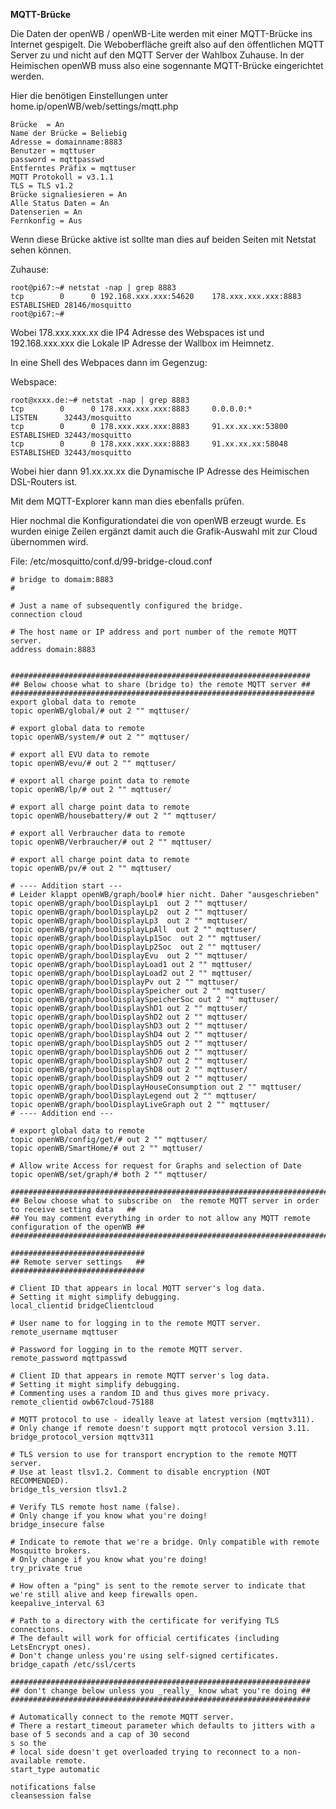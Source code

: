 **MQTT-Brücke**

Die Daten der openWB / openWB-Lite werden mit einer MQTT-Brücke ins Internet
gespigelt. Die Weboberfläche greift also auf den öffentlichen MQTT Server zu und nicht auf den MQTT Server der Wahlbox Zuhause.
In der Heimischen openWB muss also eine sogennante MQTT-Brücke eingerichtet werden.

Hier die benötigen Einstellungen unter  home.ip/openWB/web/settings/mqtt.php
```
Brücke  = An
Name der Brücke = Beliebig
Adresse = domainname:8883
Benutzer = mqttuser
password = mqttpasswd
Entferntes Präfix = mqttuser
MQTT Protokoll = v3.1.1
TLS = TLS v1.2
Brücke signaliesieren = An
Alle Status Daten = An
Datenserien = An
Fernkonfig = Aus
```

Wenn diese Brücke aktive ist sollte man dies auf beiden Seiten mit Netstat sehen können.

Zuhause:
```
root@pi67:~# netstat -nap | grep 8883
tcp        0      0 192.168.xxx.xxx:54620    178.xxx.xxx.xxx:8883     ESTABLISHED 28146/mosquitto
root@pi67:~#
```
Wobei 178.xxx.xxx.xx die IP4 Adresse des Webspaces ist und 192.168.xxx.xxx die Lokale IP Adresse der Wallbox im Heimnetz.

In eine Shell des Webpaces dann im Gegenzug:

Webspace:
```
root@xxxx.de:~# netstat -nap | grep 8883
tcp        0      0 178.xxx.xxx.xxx:8883     0.0.0.0:*               LISTEN      32443/mosquitto
tcp        0      0 178.xxx.xxx.xxx:8883     91.xx.xx.xx:53800       ESTABLISHED 32443/mosquitto
tcp        0      0 178.xxx.xxx.xxx:8883     91.xx.xx.xx:58048       ESTABLISHED 32443/mosquitto
```

Wobei hier dann 91.xx.xx.xx die Dynamische IP Adresse des Heimischen DSL-Routers ist.


Mit dem MQTT-Explorer kann man dies ebenfalls prüfen.

Hier  nochmal die Konfigurationdatei die von openWB erzeugt wurde.
Es wurden einige Zeilen ergänzt damit auch die Grafik-Auswahl mit zur Cloud übernommen wird.

File: /etc/mosquitto/conf.d/99-bridge-cloud.conf

```
# bridge to domaim:8883
#

# Just a name of subsequently configured the bridge.
connection cloud

# The host name or IP address and port number of the remote MQTT server.
address domain:8883


###################################################################
## Below choose what to share (bridge to) the remote MQTT server ##
#################################################################### export global data to remote
topic openWB/global/# out 2 "" mqttuser/

# export global data to remote
topic openWB/system/# out 2 "" mqttuser/

# export all EVU data to remote
topic openWB/evu/# out 2 "" mqttuser/

# export all charge point data to remote
topic openWB/lp/# out 2 "" mqttuser/

# export all charge point data to remote
topic openWB/housebattery/# out 2 "" mqttuser/

# export all Verbraucher data to remote
topic openWB/Verbraucher/# out 2 "" mqttuser/

# export all charge point data to remote
topic openWB/pv/# out 2 "" mqttuser/

# ---- Addition start ---
# Leider klappt openWB/graph/bool# hier nicht. Daher "ausgeschrieben"
topic openWB/graph/boolDisplayLp1  out 2 "" mqttuser/
topic openWB/graph/boolDisplayLp2  out 2 "" mqttuser/
topic openWB/graph/boolDisplayLp3  out 2 "" mqttuser/
topic openWB/graph/boolDisplayLpAll  out 2 "" mqttuser/
topic openWB/graph/boolDisplayLp1Soc  out 2 "" mqttuser/
topic openWB/graph/boolDisplayLp2Soc  out 2 "" mqttuser/
topic openWB/graph/boolDisplayEvu  out 2 "" mqttuser/
topic openWB/graph/boolDisplayLoad1 out 2 "" mqttuser/
topic openWB/graph/boolDisplayLoad2 out 2 "" mqttuser/
topic openWB/graph/boolDisplayPv out 2 "" mqttuser/
topic openWB/graph/boolDisplaySpeicher out 2 "" mqttuser/
topic openWB/graph/boolDisplaySpeicherSoc out 2 "" mqttuser/
topic openWB/graph/boolDisplayShD1 out 2 "" mqttuser/
topic openWB/graph/boolDisplayShD2 out 2 "" mqttuser/
topic openWB/graph/boolDisplayShD3 out 2 "" mqttuser/
topic openWB/graph/boolDisplayShD4 out 2 "" mqttuser/
topic openWB/graph/boolDisplayShD5 out 2 "" mqttuser/
topic openWB/graph/boolDisplayShD6 out 2 "" mqttuser/
topic openWB/graph/boolDisplayShD7 out 2 "" mqttuser/
topic openWB/graph/boolDisplayShD8 out 2 "" mqttuser/
topic openWB/graph/boolDisplayShD9 out 2 "" mqttuser/
topic openWB/graph/boolDisplayHouseConsumption out 2 "" mqttuser/
topic openWB/graph/boolDisplayLegend out 2 "" mqttuser/
topic openWB/graph/boolDisplayLiveGraph out 2 "" mqttuser/
# ---- Addition end ---

# export global data to remote
topic openWB/config/get/# out 2 "" mqttuser/
topic openWB/SmartHome/# out 2 "" mqttuser/

# Allow write Access for request for Graphs and selection of Date
topic openWB/set/graph/# both 2 "" mqttuser/

##################################################################################################
## Below choose what to subscribe on  the remote MQTT server in order to receive setting data   ##
## You may comment everything in order to not allow any MQTT remote configuration of the openWB ##
##################################################################################################

##############################
## Remote server settings   ##
##############################

# Client ID that appears in local MQTT server's log data.
# Setting it might simplify debugging.
local_clientid bridgeClientcloud

# User name to for logging in to the remote MQTT server.
remote_username mqttuser

# Password for logging in to the remote MQTT server.
remote_password mqttpasswd

# Client ID that appears in remote MQTT server's log data.
# Setting it might simplify debugging.
# Commenting uses a random ID and thus gives more privacy.
remote_clientid owb67cloud-75188

# MQTT protocol to use - ideally leave at latest version (mqttv311).
# Only change if remote doesn't support mqtt protocol version 3.11.
bridge_protocol_version mqttv311

# TLS version to use for transport encryption to the remote MQTT server.
# Use at least tlsv1.2. Comment to disable encryption (NOT RECOMMENDED).
bridge_tls_version tlsv1.2

# Verify TLS remote host name (false).
# Only change if you know what you're doing!
bridge_insecure false

# Indicate to remote that we're a bridge. Only compatible with remote Mosquitto brokers.
# Only change if you know what you're doing!
try_private true

# How often a "ping" is sent to the remote server to indicate that we're still alive and keep firewalls open.
keepalive_interval 63

# Path to a directory with the certificate for verifying TLS connections.
# The default will work for official certificates (including LetsEncrypt ones).
# Don't change unless you're using self-signed certificates.
bridge_capath /etc/ssl/certs

###################################################################
## don't change below unless you _really_ know what you're doing ##
###################################################################

# Automatically connect to the remote MQTT server.
# There a restart_timeout parameter which defaults to jitters with a base of 5 seconds and a cap of 30 second
s so the
# local side doesn't get overloaded trying to reconnect to a non-available remote.
start_type automatic

notifications false
cleansession false
```

